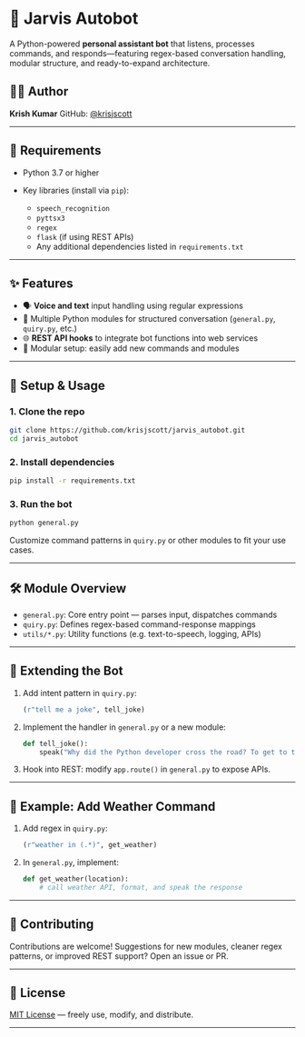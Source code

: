 # 🤖 Jarvis Autobot

A Python-powered **personal assistant bot** that listens, processes commands, and responds—featuring regex-based conversation handling, modular structure, and ready-to-expand architecture.

## 👨‍💻 Author

**Krish Kumar**
GitHub: [@krisjscott](https://github.com/krisjscott)

---

## 🐍 Requirements

* Python 3.7 or higher
* Key libraries (install via `pip`):

  * `speech_recognition`
  * `pyttsx3`
  * `regex`
  * `flask` (if using REST APIs)
  * Any additional dependencies listed in `requirements.txt`

---

## ✨ Features

* 🗣️ **Voice and text** input handling using regular expressions
* 🤖 Multiple Python modules for structured conversation (`general.py`, `quiry.py`, etc.)
* 🌐 **REST API hooks** to integrate bot functions into web services
* 🔧 Modular setup: easily add new commands and modules

---

## 🚀 Setup & Usage

### 1. Clone the repo

```bash
git clone https://github.com/krisjscott/jarvis_autobot.git
cd jarvis_autobot
```

### 2. Install dependencies

```bash
pip install -r requirements.txt
```

### 3. Run the bot

```bash
python general.py
```

Customize command patterns in `quiry.py` or other modules to fit your use cases.

---

## 🛠️ Module Overview

* `general.py`: Core entry point — parses input, dispatches commands
* `quiry.py`: Defines regex-based command-response mappings
* `utils/*.py`: Utility functions (e.g. text-to-speech, logging, APIs)

---

## 🧠 Extending the Bot

1. Add intent pattern in `quiry.py`:

   ```python
   (r"tell me a joke", tell_joke)
   ```
2. Implement the handler in `general.py` or a new module:

   ```python
   def tell_joke():
       speak("Why did the Python developer cross the road? To get to the other side!")
   ```
3. Hook into REST: modify `app.route()` in `general.py` to expose APIs.

---

## 🧩 Example: Add Weather Command

1. Add regex in `quiry.py`:

   ```python
   (r"weather in (.*)", get_weather)
   ```
2. In `general.py`, implement:

   ```python
   def get_weather(location):
       # call weather API, format, and speak the response
   ```

---

## 🤝 Contributing

Contributions are welcome! Suggestions for new modules, cleaner regex patterns, or improved REST support? Open an issue or PR.

---

## 📝 License

[MIT License](LICENSE) — freely use, modify, and distribute.

---

